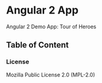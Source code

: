 # Angular 2 App 
Angular 2 Demo App: Tour of Heroes


## Table of Content


### License 

Mozilla Public License 2.0 (MPL-2.0)
